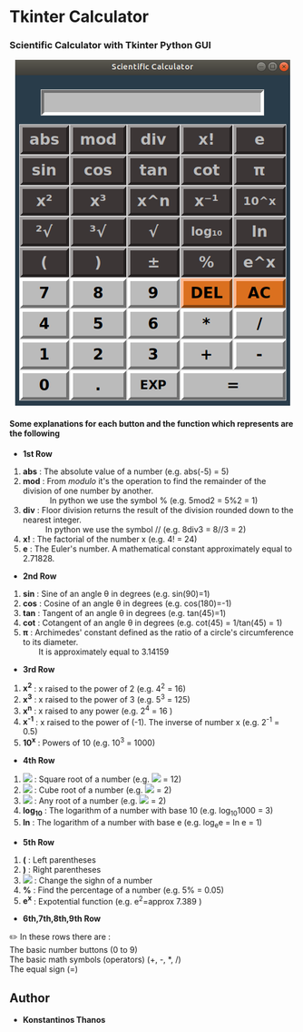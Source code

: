 # Tkinter Calculator

### Scientific Calculator with Tkinter Python GUI

<p align="center">
   <img src="sci_calc.png">
</p>

#### Some explanations for each button and the function which represents are the following

- **1st Row**  
  
1. **abs** : The absolute value of a number (e.g. abs(-5) = 5)
2. **mod** : From *modulo* it's the operation to find the remainder of the division of one number by another.  
&nbsp; &nbsp; &nbsp; &nbsp; &nbsp; &nbsp;  In python we use the symbol %  (e.g. 5mod2 = 5%2 = 1)  
3. **div** : Floor division returns the result of the division rounded down to the nearest integer.  
&nbsp; &nbsp; &nbsp; &nbsp; &nbsp;  In python we use the symbol //  (e.g. 8div3 = 8//3 = 2)
4. **x!**  : The factorial of the number x (e.g. 4! = 24)
5. **e**   : The Euler's number. A mathematical constant approximately equal to 2.71828.  

- **2nd Row**  

1. **sin** : Sine of an angle &theta; in degrees (e.g. sin(90)=1)
2. **cos** : Cosine of an angle &theta; in degrees (e.g. cos(180)=-1)
3. **tan** : Tangent of an angle &theta; in degrees (e.g. tan(45)=1)
4. **cot** : Cotangent of an angle &theta; in degrees (e.g. cot(45) = 1/tan(45) = 1)
5. **π** : Archimedes' constant defined as the ratio of a circle's circumference to its diameter.  
&nbsp; &nbsp; &nbsp; &nbsp;It is approximately equal to 3.14159

- **3rd Row**  

1. **x<sup>2</sup>** : x raised to the power of 2 (e.g. 4<sup>2</sup> = 16)
2. **x<sup>3</sup>** : x raised to the power of 3 (e.g. 5<sup>3</sup> = 125)
3. **x<sup>n</sup>** : x raised to any power (e.g. 2<sup>4</sup> = 16 )
4. **x<sup>-1</sup>** : x raised to the power of (-1). The inverse of number x (e.g. 2<sup>-1</sup> = 0.5)
5. **10<sup>x</sup>** : Powers of 10 (e.g. 10<sup>3</sup> = 1000)

- **4th Row**  

1. **<img src="https://render.githubusercontent.com/render/math?math=\sqrt[2]{}">** : Square root of a number (e.g. <img src="https://render.githubusercontent.com/render/math?math=\sqrt[2]{144}"> = 12)
2. **<img src="https://render.githubusercontent.com/render/math?math=\sqrt[3]{}">** : Cube root of a number (e.g. <img src="https://render.githubusercontent.com/render/math?math=\sqrt[3]{8}"> = 2)
3. **<img src="https://render.githubusercontent.com/render/math?math=\sqrt{}">** : Any root of a number (e.g. <img src="https://render.githubusercontent.com/render/math?math=\sqrt[4]{16}"> = 2)
4. **log<sub>10</sub>** : The logarithm of a number with base 10 (e.g. log<sub>10</sub>1000 = 3)
5. **ln** : The logarithm of a number with base e (e.g. log<sub>e</sub>e = ln e = 1)

- **5th Row**  

1. **(** : Left parentheses
2. **)** : Right parentheses
3. **<img src="https://render.githubusercontent.com/render/math?math=\pm">** : Change the sighn of a number
4. **%** : Find the percentage of a number (e.g. 5% = 0.05)
5. **e<sup>x</sup>** : Expotential function (e.g. e<sup>2</sup>=approx 7.389 )

- **6th,7th,8th,9th Row**

:pencil2: In these rows there are :  
The basic number buttons (0 to 9)  
The basic math symbols (operators) (+, -, *, /)  
The equal sign (=)

## Author
* **Konstantinos Thanos**
